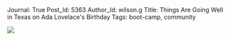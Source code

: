Journal: True
Post_Id: 5363
Author_Id: wilson.g
Title: Things Are Going Well in Texas on Ada Lovelace's Birthday
Tags: boot-camp, community

<p><img src="{{root_path}}/files/2012/12/austin.jpg" /></p>
